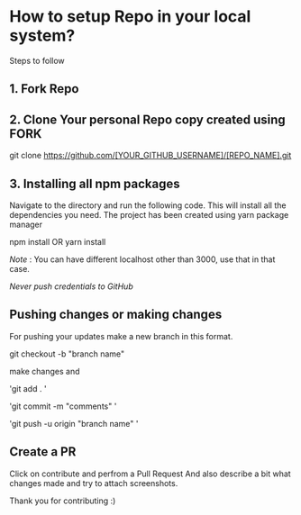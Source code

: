 
# How to setup Repo in your local system?

Steps to follow

## 1. Fork Repo

## 2. Clone Your personal Repo copy created using FORK

git clone https://github.com/[YOUR_GITHUB_USERNAME]/[REPO_NAME].git

## 3. Installing all npm packages

Navigate to the directory and run the following code. This will install all the dependencies you need.
The project has been created using yarn package manager


npm install 
OR
yarn install


*Note* : You can have different localhost other than 3000, use that in that case. 

*Never push credentials to GitHub*

## Pushing changes or making changes

For pushing your updates make a new branch in this format.

git checkout -b "branch name"

make changes and 

'git add . '

'git commit -m "comments" ' 

'git push -u origin "branch name" '

## Create a PR
Click on contribute and perfrom a Pull Request
And also describe a bit what changes made and try to attach screenshots.

Thank you for contributing :)
